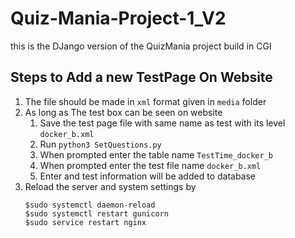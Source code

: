 # Quiz-Mania-Project-1_V2
this is the DJango version of the QuizMania project build in CGI

## Steps to Add a new TestPage On Website
1. The file should be made in ```xml``` format given in ```media``` folder
2. As long as The test box can be seen on website
    1. Save the test page file with same name as test with its level ```docker_b.xml```
    2. Run ```python3 SetQuestions.py```
    3. When prompted enter the table name ```TestTime_docker_b```
    4. When prompted enter the test file name ```docker_b.xml```
    5. Enter and test information will be added to database
3. Reload the server and system settings by
    ```shell
    $sudo systemctl daemon-reload
    $sudo systemctl restart gunicorn
    $sudo service restart nginx
    ```
